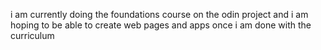 i am currently doing the foundations course on the odin project and i am hoping to be able to create web pages and apps once i am done with the curriculum
